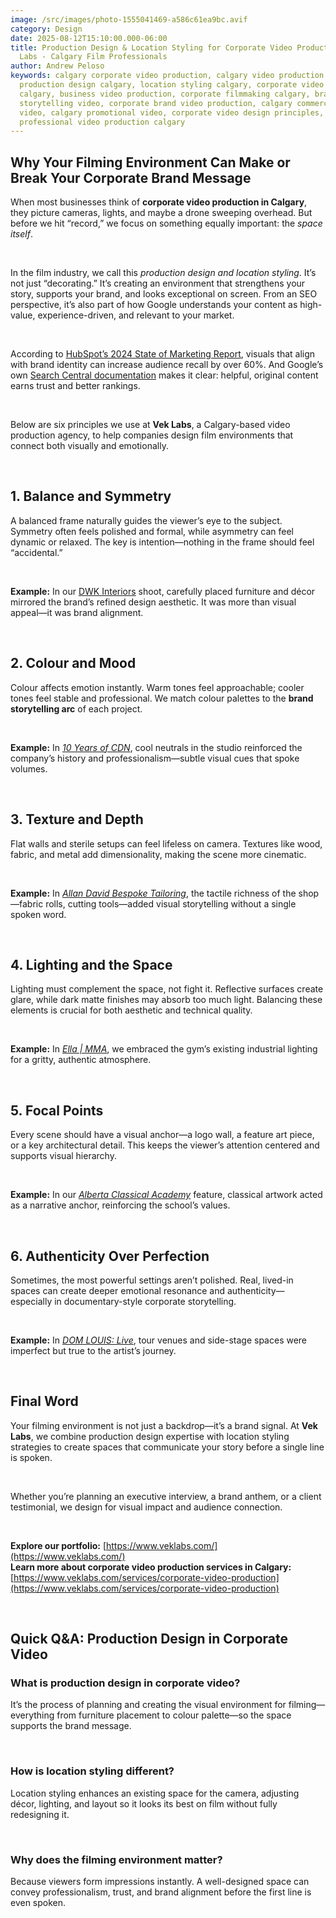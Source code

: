 ```yaml
---
image: /src/images/photo-1555041469-a586c61ea9bc.avif
category: Design
date: 2025-08-12T15:10:00.000-06:00
title: Production Design & Location Styling for Corporate Video Production | Vek
  Labs - Calgary Film Professionals
author: Andrew Peloso
keywords: calgary corporate video production, calgary video production company,
  production design calgary, location styling calgary, corporate video services
  calgary, business video production, corporate filmmaking calgary, brand
  storytelling video, corporate brand video production, calgary commercial
  video, calgary promotional video, corporate video design principles,
  professional video production calgary
---
```

## Why Your Filming Environment Can Make or Break Your Corporate Brand Message

When most businesses think of **corporate video production in Calgary**, they picture cameras, lights, and maybe a drone sweeping overhead. But before we hit “record,” we focus on something equally important: the *space itself*.

<br>

In the film industry, we call this *production design and location styling*. It’s not just “decorating.” It’s creating an environment that strengthens your story, supports your brand, and looks exceptional on screen. From an SEO perspective, it’s also part of how Google understands your content as high-value, experience-driven, and relevant to your market.

<br>

According to [HubSpot’s 2024 State of Marketing Report](https://blog.hubspot.com/marketing/visual-content-marketing-strategy), visuals that align with brand identity can increase audience recall by over 60%. And Google’s own [Search Central documentation](https://developers.google.com/search/docs/fundamentals/creating-helpful-content) makes it clear: helpful, original content earns trust and better rankings.

<br>

Below are six principles we use at **Vek Labs**, a Calgary-based video production agency, to help companies design film environments that connect both visually and emotionally.

<br>

## 1. Balance and Symmetry

A balanced frame naturally guides the viewer’s eye to the subject. Symmetry often feels polished and formal, while asymmetry can feel dynamic or relaxed. The key is intention—nothing in the frame should feel “accidental.”

<br>

**Example:** In our [DWK Interiors](https://www.veklabs.com/videos/dwk-interiors/) shoot, carefully placed furniture and décor mirrored the brand’s refined design aesthetic. It was more than visual appeal—it was brand alignment.

<br>

## 2. Colour and Mood

Colour affects emotion instantly. Warm tones feel approachable; cooler tones feel stable and professional. We match colour palettes to the **brand storytelling arc** of each project.

<br>

**Example:** In *[10 Years of CDN](https://www.veklabs.com/videos/10-year-cdn/)*, cool neutrals in the studio reinforced the company’s history and professionalism—subtle visual cues that spoke volumes.

<br>

## 3. Texture and Depth

Flat walls and sterile setups can feel lifeless on camera. Textures like wood, fabric, and metal add dimensionality, making the scene more cinematic.

<br>

**Example:** In *[Allan David Bespoke Tailoring](https://www.veklabs.com/videos/allan-david-bespoke-tailoring)*, the tactile richness of the shop—fabric rolls, cutting tools—added visual storytelling without a single spoken word.

<br>

## 4. Lighting and the Space

Lighting must complement the space, not fight it. Reflective surfaces create glare, while dark matte finishes may absorb too much light. Balancing these elements is crucial for both aesthetic and technical quality.

<br>

**Example:** In *[Ella | MMA](https://www.veklabs.com/videos/ella/)*, we embraced the gym’s existing industrial lighting for a gritty, authentic atmosphere.

<br>

## 5. Focal Points

Every scene should have a visual anchor—a logo wall, a feature art piece, or a key architectural detail. This keeps the viewer’s attention centered and supports visual hierarchy.

<br>

**Example:** In our *[Alberta Classical Academy](https://www.veklabs.com/videos/alberta-classical-academy)* feature, classical artwork acted as a narrative anchor, reinforcing the school’s values.

<br>

## 6. Authenticity Over Perfection

Sometimes, the most powerful settings aren’t polished. Real, lived-in spaces can create deeper emotional resonance and authenticity—especially in documentary-style corporate storytelling.

<br>

**Example:** In *[DOM LOUIS: Live](https://www.veklabs.com/videos/dom-louis-live/)*, tour venues and side-stage spaces were imperfect but true to the artist’s journey.

<br>

## Final Word

Your filming environment is not just a backdrop—it’s a brand signal. At **Vek Labs**, we combine production design expertise with location styling strategies to create spaces that communicate your story before a single line is spoken.

<br>

Whether you’re planning an executive interview, a brand anthem, or a client testimonial, we design for visual impact and audience connection.

<br>

**Explore our portfolio:** [https://www.veklabs.com/](https://www.veklabs.com/)  
**Learn more about corporate video production services in Calgary:** [https://www.veklabs.com/services/corporate-video-production](https://www.veklabs.com/services/corporate-video-production)

<br>

## Quick Q&A: Production Design in Corporate Video

### What is production design in corporate video?

It’s the process of planning and creating the visual environment for filming—everything from furniture placement to colour palette—so the space supports the brand message.

<br>

### How is location styling different?

Location styling enhances an existing space for the camera, adjusting décor, lighting, and layout so it looks its best on film without fully redesigning it.

<br>

### Why does the filming environment matter?

Because viewers form impressions instantly. A well-designed space can convey professionalism, trust, and brand alignment before the first line is even spoken.
